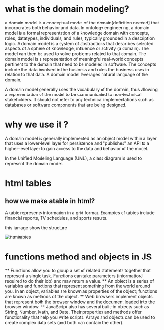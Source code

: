 # what is the domain modeling?

a domain model is a conceptual model of the domain[definition needed] that incorporates both behavior and data. In ontology engineering, a domain model is a formal representation of a knowledge domain with concepts, roles, datatypes, individuals, and rules, typically grounded in a description logic.
A domain model is a system of abstractions that describes selected aspects of a sphere of knowledge, influence or activity (a domain). The model can then be used to solve problems related to that domain. The domain model is a representation of meaningful real-world concepts pertinent to the domain that need to be modeled in software. The concepts include the data involved in the business and rules the business uses in relation to that data. A domain model leverages natural language of the domain.

A domain model generally uses the vocabulary of the domain, thus allowing a representation of the model to be communicated to non-technical stakeholders. It should not refer to any technical implementations such as databases or software components that are being designed.

# why we use it ?

A domain model is generally implemented as an object model within a layer that uses a lower-level layer for persistence and "publishes" an API to a higher-level layer to gain access to the data and behavior of the model.

In the Unified Modeling Language (UML), a class diagram is used to represent the domain model.


# html tables 

## how we make atable in html?

A table represents information in a grid format.
Examples of tables include financial reports, TV
schedules, and sports results.

this iamage show the structure 

![htmltables](https://encrypted-tbn0.gstatic.com/images?q=tbn:ANd9GcR0tx68SEzuQo3ILDeTVDfcTAIVZ3FCXJZCXA&usqp=CAU)


# functions method and objects in JS

 ** Functions allow you to group a set of related
statements together that represent a single task.
Functions can take parameters (informatiorJ required
to do their job) and may return a value.
 ** An object is a series of variables and functions that
represent something from the world around you.
In an object, variables are known as properties of the
object; functions are known as methods of the object.
** Web browsers implement objects that represent both
the browser window and the document loaded into the
browser window.
** JavaScript also has several built-in objects such as
String, Number, Math, and Date. Their properties and
methods offer functionality that help you write scripts.
Arrays and objects can be used to create complex data
sets (and both can contain the other).




 